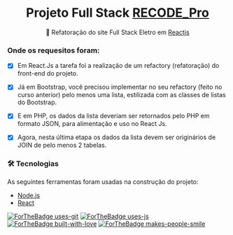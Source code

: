 <h1 align="center">Projeto Full Stack <a href="https://www.recodepro.org.br/">RECODE_Pro</a></h1>
<p align="center">🚀 Refatoração do site Full Stack Eletro em <a href="https://pt-br.reactjs.org/">Reactjs</a></p>

### Onde os requesitos foram:

- [x] Em React.Js a tarefa foi a realização de um refactory (refatoração) do front-end do projeto.

- [x] Já em Bootstrap, você precisou implementar no seu refactory (feito no curso anterior) pelo menos uma lista, estilizada com as classes de listas do Bootstrap.

- [x] E em PHP, os dados da lista deveriam ser retornados pelo PHP em formato JSON, para alimentação e uso no React Js.

- [x] Agora, nesta última etapa os dados da lista devem ser originários de JOIN de pelo menos 2 tabelas.

### 🛠 Tecnologias

As seguintes ferramentas foram usadas na construção do projeto:

- [Node.js](https://nodejs.org/en/)
- [React](https://pt-br.reactjs.org/)

[![ForTheBadge uses-git](http://ForTheBadge.com/images/badges/uses-git.svg)](https://GitHub.com/)
[![ForTheBadge uses-js](http://ForTheBadge.com/images/badges/uses-js.svg)](http://ForTheBadge.com)
[![ForTheBadge built-with-love](http://ForTheBadge.com/images/badges/built-with-love.svg)](https://GitHub.com/Naereen/)
[![ForTheBadge makes-people-smile](http://ForTheBadge.com/images/badges/makes-people-smile.svg)](http://ForTheBadge.com)